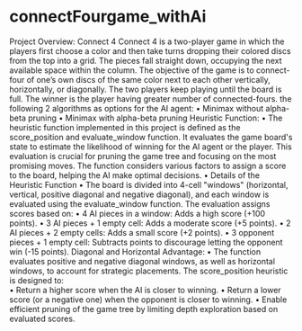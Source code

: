 # connectFourgame_withAi
Project Overview: 
Connect 4 
Connect 4 is a two-player game in which the players first choose a color and then take 
turns dropping their colored discs from the top into a grid. The pieces fall straight 
down, occupying the next available space within the column. The objective of the 
game is to connect-four of one’s own discs of the same color next to each other 
vertically, horizontally, or diagonally. The two players keep playing until the board is 
full. The winner is the player having greater number of connected-fours. 
the following 2 algorithms as options for the AI agent: 
• Minimax without alpha-beta pruning 
• Minimax with alpha-beta pruning 
Heuristic Function: 
• The heuristic function implemented in this project is defined as the 
score_position and evaluate_window function. It evaluates the game board's 
state to estimate the likelihood of winning for the AI agent or the player. This 
evaluation is crucial for pruning the game tree and focusing on the most 
promising moves. The function considers various factors to assign a score to the 
board, helping the AI make optimal decisions. 
• Details of the Heuristic Function 
• The board is divided into 4-cell "windows" (horizontal, vertical, positive diagonal 
and negative diagonal), and each window is evaluated using the 
evaluate_window function. 
The evaluation assigns scores based on: 
• 4 AI pieces in a window: Adds a high score (+100 points). 
• 3 AI pieces + 1 empty cell: Adds a moderate score (+5 points). 
• 2 AI pieces + 2 empty cells: Adds a small score (+2 points). 
• 3 opponent pieces + 1 empty cell: Subtracts points to discourage letting the 
opponent win (-15 points). 
Diagonal and Horizontal Advantage: 
• The function evaluates positive and negative diagonal windows, as well as 
horizontal windows, to account for strategic placements. 
The score_position heuristic is designed to:  
• Return a higher score when the AI is closer to winning. 
• Return a lower score (or a negative one) when the opponent is closer to 
winning. 
• Enable efficient pruning of the game tree by limiting depth exploration based on 
evaluated scores.
